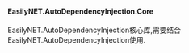 ﻿#### EasilyNET.AutoDependencyInjection.Core

EasilyNET.AutoDependencyInjection核心库,需要结合EasilyNET.AutoDependencyInjection使用.